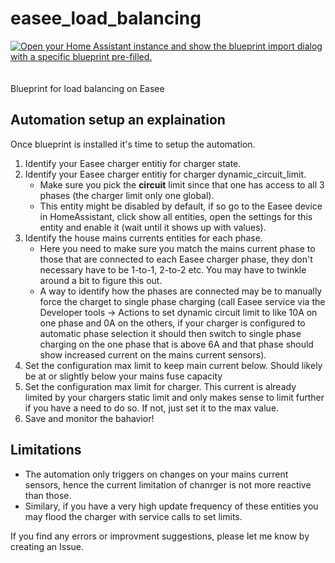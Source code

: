 # easee_load_balancing

<a href="https://my.home-assistant.io/redirect/blueprint_import/?blueprint_url=https%3A%2F%2Fgithub.com%2Fdala318%2Feasee_load_balancing%2Fblob%2Fmain%2Feasee_load_balancing.yaml" target="_blank"><img src="https://my.home-assistant.io/badges/blueprint_import.svg" alt="Open your Home Assistant instance and show the blueprint import dialog with a specific blueprint pre-filled." /></a><br><br><br>
Blueprint for load balancing on Easee

## Automation setup an explaination

Once blueprint is installed it's time to setup the automation.

1. Identify your Easee charger entitiy for charger state.
2. Identify your Easee charger entitiy for charger dynamic_circuit_limit.
    * Make sure you pick the **circuit** limit since that one has access to all 3 phases (the charger limit only one global).
    * This entity might be disabled by default, if so go to the Easee device in HomeAssistant, click show all entities, open the settings for this entity and enable it (wait until it shows up with values).
3. Identify the house mains currents entities for each phase.
    * Here you need to make sure you match the mains current phase to those that are connected to each Easee charger phase, they don't necessary have to be 1-to-1, 2-to-2 etc. You may have to twinkle around a bit to figure this out.
    * A way to identify how the phases are connected may be to manually force the charget to single phase charging (call Easee service via the Developer tools -> Actions to set dynamic circuit limit to like 10A on one phase and 0A on the others, if your charger is configured to automatic phase selection it should then switch to single phase charging on the one phase that is above 6A and that phase should show increased current on the mains current sensors).
4. Set the configuration max limit to keep main current below. Should likely be at or slightly below your mains fuse capacity
5. Set the configuration max limit for charger. This current is already limited by your chargers static limit and only makes sense to limit further if you have a need to do so. If not, just set it to the max value.
6. Save and monitor the bahavior!

## Limitations
* The automation only triggers on changes on your mains current sensors, hence the current limitation of chanrger is not more reactive than those.
* Similary, if you have a very high update frequency of these entities you may flood the charger with service calls to set limits.

If you find any errors or improvment suggestions, please let me know by creating an Issue.
